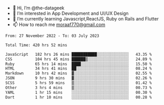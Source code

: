 - 👋 Hi, I’m @the-datageek
- 👀 I’m interested in App Development and UI/UX Design
- 🌱 I’m currently learning Javascript,ReactJS, Ruby on Rails and Flutter
- 📫 How to reach me moraaf770@gmail.com

<!---
the-datageek/the-datageek is a ✨ special ✨ repository because its `README.md` (this file) appears on your GitHub profile.
You can click the Preview link to take a look at your changes.
--->
<!--START_SECTION:waka-->

```txt
From: 27 November 2022 - To: 03 July 2023

Total Time: 420 hrs 52 mins

JavaScript   182 hrs 26 mins ███████████░░░░░░░░░░░░░░   43.35 %
CSS          104 hrs 45 mins ██████▒░░░░░░░░░░░░░░░░░░   24.89 %
Ruby         65 hrs 14 mins  ████░░░░░░░░░░░░░░░░░░░░░   15.50 %
HTML         34 hrs 41 mins  ██░░░░░░░░░░░░░░░░░░░░░░░   08.24 %
Markdown     10 hrs 42 mins  ▓░░░░░░░░░░░░░░░░░░░░░░░░   02.55 %
JSON         9 hrs 30 mins   ▓░░░░░░░░░░░░░░░░░░░░░░░░   02.26 %
SCSS         5 hrs 59 mins   ▒░░░░░░░░░░░░░░░░░░░░░░░░   01.42 %
Other        3 hrs 4 mins    ▒░░░░░░░░░░░░░░░░░░░░░░░░   00.73 %
YAML         1 hr 15 mins    ░░░░░░░░░░░░░░░░░░░░░░░░░   00.30 %
Dart         1 hr 10 mins    ░░░░░░░░░░░░░░░░░░░░░░░░░   00.28 %
```

<!--END_SECTION:waka-->
